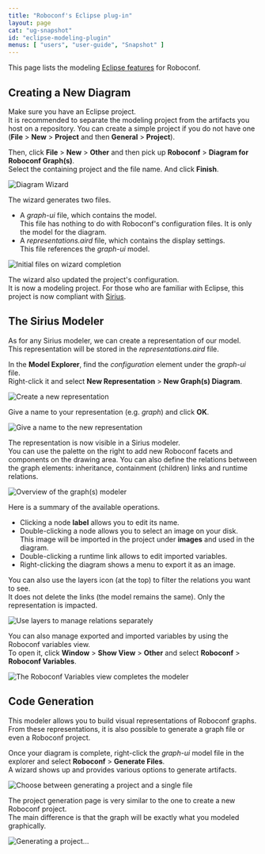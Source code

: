 ```yaml
---
title: "Roboconf's Eclipse plug-in"
layout: page
cat: "ug-snapshot"
id: "eclipse-modeling-plugin"
menus: [ "users", "user-guide", "Snapshot" ]
---
```


This page lists the modeling [Eclipse features](eclipse-plugins.html) for Roboconf.


## Creating a New Diagram

Make sure you have an Eclipse project.  
It is recommended to separate the modeling project from the artifacts you host on a repository.
You can create a simple project if you do not have one (**File** > **New** > **Project** and then **General** > **Project**).

Then, click **File** > **New** > **Other** and then pick up **Roboconf** > **Diagram for Roboconf Graph(s)**.  
Select the containing project and the file name. And click **Finish**.

<img src="/resources/img/eclipse-modeler-wizard.png" alt="Diagram Wizard" class="gs" />

The wizard generates two files.

* A *graph-ui* file, which contains the model.  
This file has nothing to do with Roboconf's configuration files. It is only the model for the diagram.
* A *representations.aird* file, which contains the display settings.  
This file references the *graph-ui* model.

<img src="/resources/img/eclipse-modeler-initial-files.png" alt="Initial files on wizard completion" class="gs" />

The wizard also updated the project's configuration.  
It is now a modeling project. For those who are familiar with Eclipse, this project is now compliant with [Sirius](https://eclipse.org/sirius/).


## The Sirius Modeler

As for any Sirius modeler, we can create a representation of our model.  
This representation will be stored in the *representations.aird* file.

In the **Model Explorer**, find the *configuration* element under the *graph-ui* file.  
Right-click it and select **New Representation** > **New Graph(s) Diagram**.

<img src="/resources/img/eclipse-modeler-new-representation.png" alt="Create a new representation" class="gs" />

Give a name to your representation (e.g. *graph*) and click **OK**.

<img src="/resources/img/eclipse-modeler-new-representation-name.png" alt="Give a name to the new representation" class="gs" />

The representation is now visible in a Sirius modeler.  
You can use the palette on the right to add new Roboconf facets and components on the drawing area. You can also define the
relations between the graph elements: inheritance, containment (children) links and runtime relations.

<img src="/resources/img/eclipse-modeler-overview.png" alt="Overview of the graph(s) modeler" class="gs" />

Here is a summary of the available operations.

* Clicking a node **label** allows you to edit its name.
* Double-clicking a node allows you to select an image on your disk.  
This image will be imported in the project under **images** and used in the diagram.
* Double-clicking a runtime link allows to edit imported variables.
* Right-clicking the diagram shows a menu to export it as an image.

You can also use the layers icon (at the top) to filter the relations you want to see.  
It does not delete the links (the model remains the same). Only the representation is impacted.

<img src="/resources/img/eclipse-modeler-layers.png" alt="Use layers to manage relations separately" class="gs" />

You can also manage exported and imported variables by using the Roboconf variables view.  
To open it, click **Window** > **Show View** > **Other** and select **Roboconf** > **Roboconf Variables**.

<img src="/resources/img/eclipse-modeler-sample-diagram.png" alt="The Roboconf Variables view completes the modeler" class="gs" />


## Code Generation

This modeler allows you to build visual representations of Roboconf graphs.  
From these representations, it is also possible to generate a graph file or even a Roboconf project.

Once your diagram is complete, right-click the *graph-ui* model file in the explorer and select
**Roboconf** > **Generate Files**.  
A wizard shows up and provides various options to generate artifacts.

<img src="/resources/img/eclipse-modeler-generation-page-1.png" alt="Choose between generating a project and a single file" class="gs" />

The project generation page is very similar to the one to create a new Roboconf project.  
The main difference is that the graph will be exactly what you modeled graphically.

<img src="/resources/img/eclipse-modeler-generation-page-2.png" alt="Generating a project..." class="gs" />
